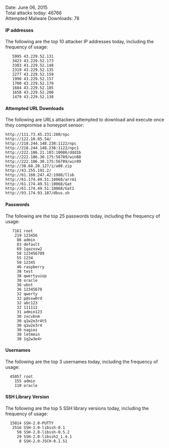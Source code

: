 
Date: June 06, 2015  
Total attacks today: 46766  
Attempted Malware Downloads: 78 

#### IP addresses
The following are the top 10 attacker IP addresses today, including the frequency of usage:
```
   5995 43.229.52.131
   3423 43.229.52.173
   3383 43.229.52.148
   2319 43.229.52.135
   2277 43.229.52.159
   1990 43.229.52.157
   1700 43.229.52.170
   1684 43.229.52.185
   1658 43.229.52.200
   1479 43.229.52.138
```

#### Attempted URL Downloads
The following are URLs attackers attempted to download and execute once they compromise a honeypot sensor:
```
http://111.73.45.231:280/npc
http://122.10.85.54/
http://218.244.148.238:1122/npc
http://218.244.148.238:1122/npc1
http://222.186.21.103:10086/ddd1b
http://222.186.30.175:56789/win88
http://222.186.30.175:56789/win99
http://38.68.20.127/i/a08.zip
http://43.255.191.2/
http://61.160.247.42:1988/llsb
http://61.174.49.51:10068/arrm1
http://61.174.49.51:10068/Gat
http://61.174.49.51:10068/Gat1
http://93.174.93.187/dbus.sh
```

#### Passwords
The following are the top 25 passwords today, including the frequency of usage:
```
   7161 root
    219 123456
     86 admin
     83 default
     69 1qazxsw2
     58 123456789
     55 1234
     50 12345
     46 raspberry
     38 test
     38 qwertyuiop
     38 oracle
     36 ubnt
     36 12345678
     32 qwerty
     32 p@ssw0rd
     32 abc123
     32 111111
     31 admin123
     30 zxcvbnm
     30 q1w2e3r4t5
     30 q1w2e3r4
     30 nagios
     30 letmein
     30 1q2w3e4r
```

#### Usernames
The following are the top 3 usernames today, including the frequency of usage:
```
  45057 root
    155 admin
    110 oracle
```

#### SSH Library Version
The following are the top 5 SSH library versions today, including the frequency of usage:
```
  15014 SSH-2.0-PUTTY
   2516 SSH-2.0-libssh-0.1
     50 SSH-2.0-libssh-0.5.2
     29 SSH-2.0-libssh2_1.4.1
      8 SSH-2.0-JSCH-0.1.51
```
